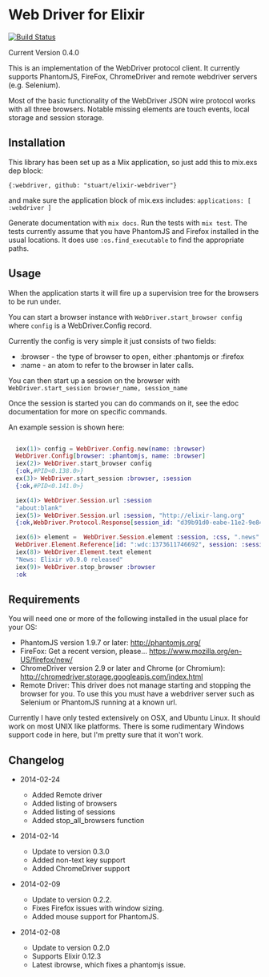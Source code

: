 # Web Driver for Elixir
[![Build Status](https://travis-ci.org/stuart/elixir-webdriver.png?branch=master)](https://travis-ci.org/stuart/elixir-webdriver)

Current Version 0.4.0

This is an implementation of the WebDriver protocol client.
It currently supports PhantomJS, FireFox, ChromeDriver and remote webdriver
servers (e.g. Selenium).

Most of the basic functionality of the WebDriver JSON wire protocol works with
all three browsers. Notable missing elements are touch events, local storage and
session storage.

## Installation

This library has been set up as a Mix application, so just
add this to mix.exs dep block:

```{:webdriver, github: "stuart/elixir-webdriver"} ```

and make sure the application block of mix.exs includes:
``` applications: [ :webdriver ] ```

Generate documentation with ```mix docs```.
Run the tests with ```mix test```. The tests currently assume that you have
PhantomJS and Firefox installed in the usual locations. It does use
```:os.find_executable``` to find the appropriate paths.

## Usage

When the application starts it will fire up a supervision tree for
the browsers to be run under.

You can start a browser instance with ```WebDriver.start_browser config```
where ```config``` is a WebDriver.Config record.

Currently the config is very simple it just consists of two fields:
 * :browser - the type of browser to open, either :phantomjs or :firefox
 * :name - an atom to refer to the browser in later calls.

You can then start up a session on the browser with
```WebDriver.start_session browser_name, session_name```

Once the session is started you can do commands on it, see the edoc documentation
for more on specific commands.

An example session is shown here:

```Elixir

  iex(1)> config = WebDriver.Config.new(name: :browser)
  WebDriver.Config[browser: :phantomjs, name: :browser]
  iex(2)> WebDriver.start_browser config
  {:ok,#PID<0.138.0>}
  ex(3)> WebDriver.start_session :browser, :session
  {:ok,#PID<0.141.0>}

  iex(4)> WebDriver.Session.url :session
  "about:blank"
  iex(5)> WebDriver.Session.url :session, "http://elixir-lang.org"
  {:ok,WebDriver.Protocol.Response[session_id: "d39b91d0-eabe-11e2-9e84-9dbe69660f4a", status: 0, value: [{}], request: WebDriver.Protocol.Request[method: :POST, url: "http://localhost:57202/wd/hub/session/d39b91d0-eabe-11e2-9e84-9dbe69660f4a/url", headers: ["Content-Type": "application/json;charset=UTF-8", "Content-Length": 32], body: "{\"url\":\"http://elixir-lang.org\"}"]]}

  iex(6)> element =  WebDriver.Session.element :session, :css, ".news"
  WebDriver.Element.Reference[id: ":wdc:1373611746692", session: :session]
  iex(8)> WebDriver.Element.text element
  "News: Elixir v0.9.0 released"
  iex(9)> WebDriver.stop_browser :browser
  :ok

```

## Requirements

You will need one or more of the following installed in the usual place
for your OS:

* PhantomJS version 1.9.7 or later: http://phantomjs.org/
* FireFox: Get a recent version, please... https://www.mozilla.org/en-US/firefox/new/
* ChromeDriver version 2.9 or later and Chrome (or Chromium): http://chromedriver.storage.googleapis.com/index.html
* Remote Driver: This driver does not manage starting and stopping the browser for you. To
use this you must have a webdriver server such as Selenium or PhantomJS running at a known url.

Currently I have only tested extensively on OSX, and Ubuntu Linux.
It should work on most UNIX like platforms. There is some rudimentary
Windows support code in here, but I'm pretty sure that it won't work.

## Changelog
* 2014-02-24
    - Added Remote driver
    - Added listing of browsers
    - Added listing of sessions
    - Added stop_all_browsers function

* 2014-02-14
    - Update to version 0.3.0
    - Added non-text key support
    - Added ChromeDriver support

* 2014-02-09
    - Update to version 0.2.2.
    - Fixes Firefox issues with window sizing.
    - Added mouse support for PhantomJS.

* 2014-02-08
    - Update to version 0.2.0
    - Supports Elixir 0.12.3
    - Latest ibrowse, which fixes a phantomjs issue.



